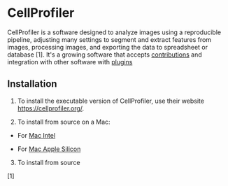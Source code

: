 # CellProfiler

CellProfiler is a software designed to analyze images using a reproducible pipeline, adjusting many settings to segment and extract features from images, processing images, and exporting the data to spreadsheet or database [1]. It's a growing software that accepts [contributions](https://github.com/CellProfiler/CellProfiler) and integration with other software with [plugins](https://github.com/CellProfiler/CellProfiler-plugins)

## Installation

1. To install the executable version of CellProfiler, use their website https://cellprofiler.org/.

2. To install from source on a Mac:

- For [Mac Intel](https://github.com/CellProfiler/CellProfiler/wiki/Source-installation-%28OS-X-and-macOS%29)

- For [Mac Apple Silicon](https://github.com/CellProfiler/CellProfiler/wiki/Installation-of-CellProfiler-4-from-source-on-MacOS-M1)

3. To install from source 

[1] 